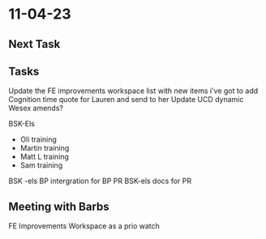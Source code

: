 # 11-04-23

## Next Task

## Tasks

Update the FE improvements workspace list with new items i've got to add
Cognition time quote for Lauren and send to her
Update UCD dynamic
Wesex amends?

BSK-Els
- Oli training
- Martin training
- Matt L training
- Sam training

BSK -els BP intergration for BP PR
BSK-els docs for PR

## Meeting with Barbs

FE Improvements Workspace as a prio watch

